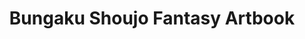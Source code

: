 --- 
title: "Bungaku Shoujo Fantasy Artbook"
publishdate: "2019-8-16T16:48:46+02:00"
src: "https://365manga.net/manga/bungaku-shoujo-fantasy-artbook"
image: "https://data.365manga.net/images/thumbnails/6523-bungaku-shoujo-fantasy-artbook.jpg"
description: "Since there seem to be a ton of spin-off and related series for Bungaku Shoujo, I decided to post this artbook separately as I don't know which series it's related to."
---